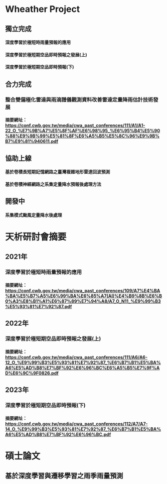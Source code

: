 # Wheather Project
## 獨立完成
#### 深度學習於極短時雨量預報的應用
#### 深度學習於極短期空品即時預報之發展(上)
#### 深度學習於極短期空品即時預報(下)
## 合力完成
### 整合雙偏極化雷達與雨滴譜儀觀測資料改善雷達定量降雨估計技術發展
#### 摘要網址：https://conf.cwb.gov.tw/media/cwa_past_conferences/111/A1/A1-22_O_%E7%9B%A7%E5%8F%AF%E6%98%95_%E6%95%B4%E5%90%88%E9%9B%99%E5%81%8F%E6%A5%B5%E5%8C%96%E9%9B%B7%E9%81%940611.pdf
## 協助上線
#### 基於卷積長短期記憶網路之臺灣複雜地形雷達回波預測
#### 基於卷積神經網路之系集定量降水預報後處理方法
## 開發中
#### 系集模式颱風定量降水後處理

# 天析研討會摘要
## 2021年
### 深度學習於極短時雨量預報的應用
#### 摘要網址：https://conf.cwb.gov.tw/media/cwa_past_conferences/109/A7%E4%BA%BA%E5%B7%A5%E6%99%BA%E6%85%A7(AI)%E4%B9%8B%E6%B0%A3%E8%B1%A1%E6%87%89%E7%94%A8/A7_O_N11_%E9%99%B3%E5%93%81%E7%92%87.pdf
## 2022年
### 深度學習於極短期空品即時預報之發展(上)
#### 摘要網址：https://conf.cwb.gov.tw/media/cwa_past_conferences/111/A6/A6-12_O_%E9%99%B3%E5%93%81%E7%92%87_%E6%B7%B1%E5%BA%A6%E5%AD%B8%E7%BF%92%E6%96%BC%E6%A5%B5%E7%9F%AD%E6%9C%9F0826.pdf
## 2023年
### 深度學習於極短期空品即時預報(下)
#### 摘要網址：https://conf.cwb.gov.tw/media/cwa_past_conferences/112/A7/A7-14_O_%E9%99%B3%E5%93%81%E7%92%87_%E6%B7%B1%E5%BA%A6%E5%AD%B8%E7%BF%92%E6%96%BC.pdf
# 碩士論文
## 基於深度學習與遷移學習之雨季雨量預測
